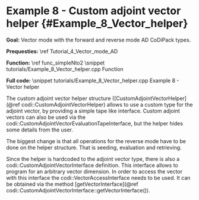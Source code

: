 Example 8 - Custom adjoint vector helper {#Example_8_Vector_helper}
=======

**Goal:** Vector mode with the forward and reverse mode AD CoDiPack types.

**Prequesties:** \ref Tutorial_4_Vector_mode_AD

**Function:** \ref func_simpleNto2
\snippet tutorials/Example_8_Vector_helper.cpp Function

**Full code:**
\snippet tutorials/Example_8_Vector_helper.cpp Example 8 - Vector helper

The custom adjoint vector helper structure ([CustomAdjointVectorHelper](@ref codi::CustomAdjointVectorHelper) allows to
use a custom type for the adjoint vector, by providing a simple tape like interface. Custom adjoint vectors can also be
used via the codi::CustomAdjointVectorEvaluationTapeInterface, but the helper hides some details from the user.

The biggest change is that all operations for the reverse mode have to be done on the helper structure. That is seeding,
evaluation and retrieving.

Since the helper is hardcoded to the adjoint vector type, there is also a codi::CustomAdjointVectorInterface definition.
This interface allows to program for an arbitrary vector dimension. In order to access the vector with this interface the
codi::VectorAccessInterface needs to be used. It can be obtained via the method
[getVectorInterface](@ref codi::CustomAdjointVectorInterface::getVectorInterface()).
